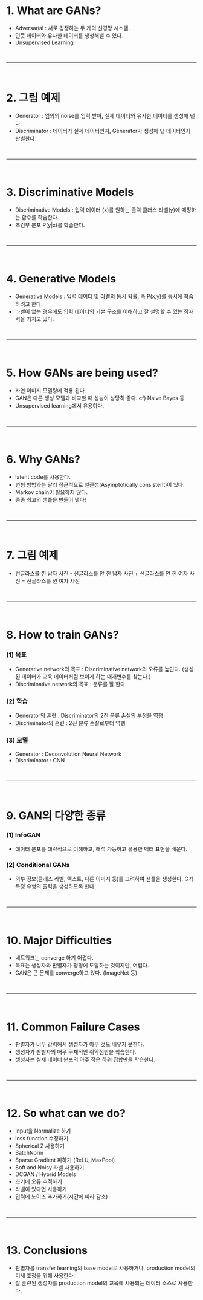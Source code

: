 # 1. What are GANs?
 - Adversarial : 서로 경쟁하는 두 개의 신경망 시스템.
 - 인풋 데이터와 유사한 데이터를 생성해낼 수 있다.
 - Unsupervised Learning

<br>
<hr>
<br>

# 2. 그림 예제
 - Generator : 임의의 noise를 입력 받아, 실제 데이터와 유사한 데이터를 생성해 낸다.
 - Discriminator : 데이터가 실제 데이터인지, Generator가 생성해 낸 데이터인지 판별한다.


<br>
<hr>
<br>


# 3. Discriminative Models
 - Discriminative Models : 입력 데이터 (x)를 원하는 출력 클래스 라벨(y)에 매핑하는 함수를 학습한다.
 - 조건부 분포 P(y|x)를 학습한다.


<br>
<hr>
<br>



# 4. Generative Models
 - Generative Models : 입력 데이터 및 라벨의 동시 확률, 즉 P(x,y)를 동시에 학습하려고 한다.
 - 라벨이 없는 경우에도 입력 데이터의 기본 구조를 이해하고 잘 설명할 수 있는 잠재력을 가지고 있다.


<br>
<hr>
<br>


# 5. How GANs are being used?
 - 자연 이미지 모델링에 적용 된다.
 - GAN은 다른 생성 모델과 비교할 때 성능이 상당히 좋다. cf) Naive Bayes 등
 - Unsupervised learning에서 유용하다.


<br>
<hr>
<br>



# 6. Why GANs?
 - latent code를 사용한다.
 - 변형 방법과는 달리 점근적으로 일관성(Asymptotically consistent)이 있다.
 - Markov chain이 필요하지 않다.
 - 종종 최고의 샘플을 만들어 낸다!


<br>
<hr>
<br>



# 7. 그림 예제
 - 선글라스를 낀 남자 사진 - 선글라스를 안 낀 남자 사진 + 선글라스를 안 낀 여자 사진 = 선글라스를 낀 여자 사진



<br>
<hr>
<br>


# 8. How to train GANs?
### (1) 목표
  - Generative network의 목표 : Discriminative network의 오류를 높인다. (생성된 데이터가 교육 데이터처럼 보이게 하는 매개변수를 찾는다.)
  - Discriminative network의 목표 : 분류를 잘 한다.

### (2) 학습
  - Generator의 훈련 : Discriminator의 2진 분류 손실의 부정을 역행
  - Discriminator의 훈련 : 2진 분류 손실로부터 역행

### (3) 모델
  - Generator : Deconvolution Neural Network
  - Discriminator : CNN


<br>
<hr>
<br>


# 9. GAN의 다양한 종류
### (1) InfoGAN
  - 데이터 분포를 대략적으로 이해하고, 해석 가능하고 유용한 벡터 표현을 배운다.

### (2) Conditional GANs
  - 외부 정보(클래스 라벨, 텍스트, 다른 이미지 등)를 고려하여 샘플을 생성한다. G가 특정 유형의 출력을 생성하도록 한다.


<br>
<hr>
<br>


# 10. Major Difficulties
 - 네트워크는 converge 하기 어렵다.
 - 목표는 생성자와 판별자가 평형에 도달하는 것이지만, 어렵다.
 - GAN은 큰 문제를 converge하고 있다. (ImageNet 등)


<br>
<hr>
<br>


# 11. Common Failure Cases
 - 판별자가 너무 강력해서 생성자가 아무 것도 배우지 못한다.
 - 생성자가 판별자의 매우 구체적인 취약점만을 학습한다.
 - 생성자는 실제 데이터 분포의 아주 작은 하위 집합만을 학습한다.


<br>
<hr>
<br>


# 12. So what can we do?
 - Input을 Normalize 하기
 - loss function 수정하기
 - Spherical Z 사용하기
 - BatchNorm
 - Sparse Gradient 피하기 (ReLU, MaxPool)
 - Soft and Noisy 라벨 사용하기
 - DCGAN / Hybrid Models
 - 초기에 오류 추적하기
 - 라벨이 있다면 사용하기
 - 입력에 노이즈 추가하기(시간에 따라 감소)


<br>
<hr>
<br>


# 13. Conclusions
 - 판별자를 transfer learning의 base model로 사용하거나, production model의 미세 조정을 위해 사용한다.
 - 잘 훈련된 생성자를 production model의 교육에 사용되는 데이터 소스로 사용한다.

